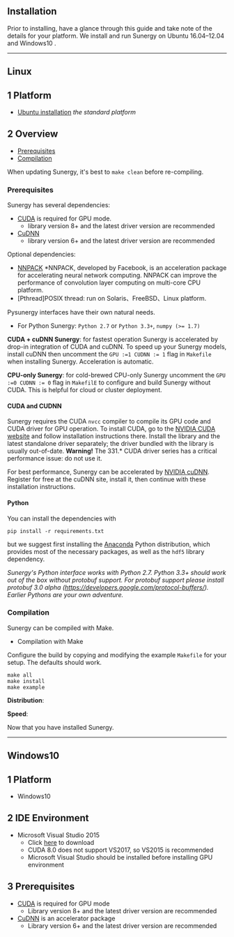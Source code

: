 ## Installation

Prior to installing, have a glance through this guide and take note of the details for your platform.
We install and run Sunergy on Ubuntu 16.04–12.04 and Windows10 .

-----

## Linux

## 1 Platform

- [Ubuntu installation](https://www.ubuntu.com/download/desktop) *the standard platform*

## 2 Overview

- [Prerequisites](#prerequisites)
- [Compilation](#compilation)


When updating Sunergy, it's best to `make clean` before re-compiling.

### **Prerequisites**

Sunergy has several dependencies:

* [CUDA](https://developer.nvidia.com/cuda-zone) is required for GPU mode.
    * library version 8+ and the latest driver version are recommended 
* [CuDNN](https://s3-us-west-2.amazonaws.com/vmaxx0/pyEvent_release/cudnn/cudnn-8.0-linux-x64-v6.0.tgz) 
    * library version 6+ and the latest driver version are recommended 

Optional dependencies:

* [NNPACK](https://github.com/Maratyszcza/NNPACK) 
    *NNPACK, developed by Facebook, is an acceleration package for accelerating neural network      	computing. NNPACK can improve the performance of convolution layer computing on multi-core CPU   	 platform.
* [Pthread]POSIX thread: run on Solaris、FreeBSD、Linux platform.


Pysunergy interfaces have their own natural needs.

* For Python Sunergy:  `Python 2.7` or `Python 3.3+`, `numpy (>= 1.7)`

**CUDA + cuDNN Sunergy**: for fastest operation Sunergy is accelerated by drop-in integration of CUDA and cuDNN. To speed up your Sunergy models, install cuDNN then uncomment the `GPU :=1 CUDNN := 1` flag in `Makefile` when installing Sunergy. Acceleration is automatic. 

**CPU-only Sunergy**: for cold-brewed CPU-only Sunergy uncomment the `GPU :=0 CUDNN := 0` flag in `MakefilE` to configure and build Sunergy without CUDA. This is helpful for cloud or cluster deployment.

#### CUDA and CUDNN

Sunergy requires the CUDA `nvcc` compiler to compile its GPU code and CUDA driver for GPU operation.
To install CUDA, go to the [NVIDIA CUDA website](https://developer.nvidia.com/cuda-downloads) and follow installation instructions there. Install the library and the latest standalone driver separately; the driver bundled with the library is usually out-of-date. **Warning!** The 331.* CUDA driver series has a critical performance issue: do not use it.

For best performance, Sunergy can be accelerated by [NVIDIA cuDNN](https://developer.nvidia.com/cudnn). Register for free at the cuDNN site, install it, then continue with these installation instructions.


#### Python

You can install the dependencies with

    pip install -r requirements.txt

but we suggest first installing the [Anaconda](https://store.continuum.io/cshop/anaconda/) Python distribution, which provides most of the necessary packages, as well as the `hdf5` library dependency.

*Sunergy's Python interface works with Python 2.7. Python 3.3+ should work out of the box without protobuf support. For protobuf support please install protobuf 3.0 alpha (https://developers.google.com/protocol-buffers/). Earlier Pythons are your own adventure.*


### **Compilation**

Sunergy can be compiled with Make. 

* Compilation with Make

Configure the build by copying and modifying the example `Makefile` for your setup. The defaults should work.

    make all
    make install
    make example

**Distribution**:

**Speed**: 

Now that you have installed Sunergy.

-----

## Windows10

## 1 Platform
* Windows10

## 2 IDE Environment
* Microsoft Visual Studio 2015
   * Click [here](https://visualstudio.microsoft.com/zh-hans/downloads/) to download  
   * CUDA 8.0 does not support VS2017, so VS2015 is recommended
   * Microsoft Visual Studio should be installed before installing GPU environment
  
## 3 Prerequisites
* [CUDA](https://developer.nvidia.com/cuda-toolkit-archive) is required for GPU mode  
  * Library version 8+ and the latest driver version are recommended   
* [CuDNN](https://developer.nvidia.com/cudnn) is an accelerator package  
  * Library version 6+ and the latest driver version are recommended